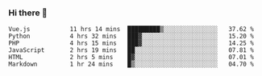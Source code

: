 ### Hi there 👋

<!--START_SECTION:waka-->

```text
Vue.js           11 hrs 14 mins  █████████▒░░░░░░░░░░░░░░░   37.62 %
Python           4 hrs 32 mins   ███▓░░░░░░░░░░░░░░░░░░░░░   15.20 %
PHP              4 hrs 15 mins   ███▓░░░░░░░░░░░░░░░░░░░░░   14.25 %
JavaScript       2 hrs 19 mins   ██░░░░░░░░░░░░░░░░░░░░░░░   07.81 %
HTML             2 hrs 5 mins    █▓░░░░░░░░░░░░░░░░░░░░░░░   07.01 %
Markdown         1 hr 24 mins    █▒░░░░░░░░░░░░░░░░░░░░░░░   04.70 %
```

<!--END_SECTION:waka-->

<!--
**Jonas-VanHaeken/Jonas-VanHaeken** is a ✨ _special_ ✨ repository because its `README.md` (this file) appears on your GitHub profile.

Here are some ideas to get you started:

- 🔭 I’m currently working on ...
- 🌱 I’m currently learning ...
- 👯 I’m looking to collaborate on ...
- 🤔 I’m looking for help with ...
- 💬 Ask me about ...
- 📫 How to reach me: ...
- 😄 Pronouns: ...
- ⚡ Fun fact: ...
-->
